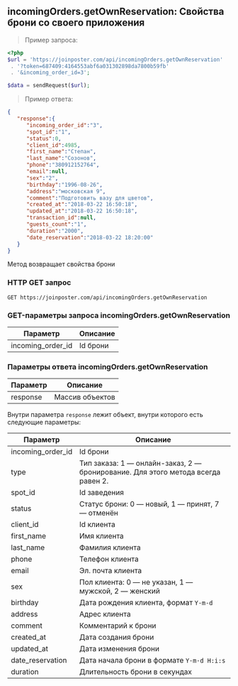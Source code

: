 ## incomingOrders.getOwnReservation: Свойства брони со своего приложения

> Пример запроса:

```php
<?php
$url = 'https://joinposter.com/api/incomingOrders.getOwnReservation'
 . '?token=687409:4164553abf6a031302898da7800b59fb'
 . '&incoming_order_id=3';

$data = sendRequest($url);

```

> Пример ответа:

```json
{
   "response":{
      "incoming_order_id":"3",
      "spot_id":"1",
      "status":0,
      "client_id":4985,
      "first_name":"Степан",
      "last_name":"Созонов",
      "phone":"380912152764",
      "email":null,
      "sex":"2",
      "birthday":"1996-08-26",
      "address":"московская 9",
      "comment":"Подготовить вазу для цветов",
      "created_at":"2018-03-22 16:50:18",
      "updated_at":"2018-03-22 16:50:18",
      "transaction_id":null,
      "guests_count":"1",
      "duration":"2000",
      "date_reservation":"2018-03-22 18:20:00"
   }
}
```

Метод возвращает свойства брони

### HTTP GET запрос

`GET https://joinposter.com/api/incomingOrders.getOwnReservation`

### GET-параметры запроса incomingOrders.getOwnReservation

Параметр | Описание
-------- | --------
incoming_order_id | Id брони

### Параметры ответа incomingOrders.getOwnReservation

Параметр | Описание
-------- | --------
response | Массив объектов

Внутри параметра `response` лежит объект, внутри которого есть следующие параметры:

Параметр | Описание
-------- | --------
incoming_order_id | Id брони
type | Тип заказа: 1 — онлайн-заказ, 2 — бронирование. Для этого метода всегда равен 2.
spot_id | Id заведения
status | Статус брони: 0 — новый, 1 — принят, 7 — отменён
client_id | Id клиента
first_name | Имя клиента
last_name | Фамилия клиента
phone | Телефон клиента
email | Эл. почта клиента
sex | Пол клиента: 0 — не указан, 1 — мужской, 2 — женский
birthday | Дата рождения клиента, формат `Y-m-d`
address | Адрес клиента
comment | Комментарий к брони
created_at | Дата создания брони
updated_at | Дата изменения брони
date_reservation | Дата начала брони в формате `Y-m-d H:i:s`
duration | Длительность брони в секундах
